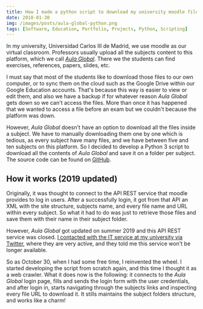 ```yaml
---
title: How I made a python script to download my university moodle files
date: 2018-01-30
img: /images/posts/aula-global-python.png
tags: [Software, Education, Portfolio, Projects, Python, Scripting]
---
```


In my university, Universidad Carlos III de Madrid, we use moodle as our virtual classroom. Professors usually upload all the subjects content to this platform, which we call *[Aula Global](https://aulaglobal.uc3m.es)*. There we the students can find exercises, references, papers, slides, etc.

I must say that most of the students like to download those files to our own computer, or to sync them on the cloud such as the Google Drive within our Google Education accounts. That's because this way is easier to view or edit them, and also we have a backup if for whatever reason *Aula Global* gets down so we can't access the files. More than once it has happened that we wanted to access a file before an exam but we couldn't because the platform was down.

However, *Aula Global* doesn't have an option to download all the files inside a subject. We have to manually downloading them one by one which is tedious, as every subject have many files, and we have between five and ten subjects on this platform. So I decided to develop a Python 3 script to download all the contents of *Aula Global* and save it on a folder per subject. The source code can be found on [GitHub](https://github.com/tairosonloa/Aula_Global_UC3M).

## How it works (2019 updated)
Originally, it was thought to connect to the API REST service that moodle provides to log in users. After a successfully login, it got from that API  an XML with the site structure, subjects name, and every file name and URL within every subject. So what it had to do was just to retrieve those files and save them with their name in their subject folder.

However, *Aula Global* got updated on summer 2019 and this API REST service was closed. [I contacted with the IT service at my university via Twitter](https://twitter.com/Tairosonloa/status/1173521849080320000), where they are very active, and they told me this service won't be longer available.

So as October 30, when I had some free time, I reinvented the wheel. I started developing the script from scratch again, and this time I thought it as a web crawler. What it does now is the following: it connects to the *Aula Global* login page, fills and sends the login form with the user credentials, and after login in, starts navigating through the subjects links and inspecting every file URL to download it. It stills maintains the subject folders structure, and works like a charm!